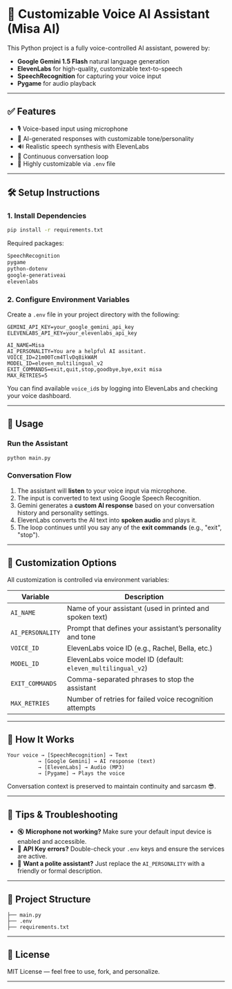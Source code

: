 
# 🎤 Customizable Voice AI Assistant (Misa AI)

This Python project is a fully voice-controlled AI assistant, powered by:

* **Google Gemini 1.5 Flash** natural language generation
* **ElevenLabs** for high-quality, customizable text-to-speech
* **SpeechRecognition** for capturing your voice input
* **Pygame** for audio playback

---

## ✅ Features

* 🎙️ Voice-based input using microphone
* 🧠 AI-generated responses with customizable tone/personality
* 🔊 Realistic speech synthesis with ElevenLabs
* 🔁 Continuous conversation loop
* 🔧 Highly customizable via `.env` file

---

## 🛠️ Setup Instructions

### 1. **Install Dependencies**

```bash
pip install -r requirements.txt
```

Required packages:

```txt
SpeechRecognition
pygame
python-dotenv
google-generativeai
elevenlabs
```

### 2. **Configure Environment Variables**

Create a `.env` file in your project directory with the following:

```env
GEMINI_API_KEY=your_google_gemini_api_key
ELEVENLABS_API_KEY=your_elevenlabs_api_key

AI_NAME=Misa
AI_PERSONALITY=You are a helpful AI assitant.
VOICE_ID=21m00Tcm4TlvDq8ikWAM
MODEL_ID=eleven_multilingual_v2
EXIT_COMMANDS=exit,quit,stop,goodbye,bye,exit misa
MAX_RETRIES=5
```

You can find available `voice_id`s by logging into ElevenLabs and checking your voice dashboard.

---

## 🚀 Usage

### Run the Assistant

```bash
python main.py
```

### Conversation Flow

1. The assistant will **listen** to your voice input via microphone.
2. The input is converted to text using Google Speech Recognition.
3. Gemini generates a **custom AI response** based on your conversation history and personality settings.
4. ElevenLabs converts the AI text into **spoken audio** and plays it.
5. The loop continues until you say any of the **exit commands** (e.g., "exit", "stop").

---

## 🔧 Customization Options

All customization is controlled via environment variables:

| Variable         | Description                                                   |
| ---------------- | ------------------------------------------------------------- |
| `AI_NAME`        | Name of your assistant (used in printed and spoken text)      |
| `AI_PERSONALITY` | Prompt that defines your assistant’s personality and tone     |
| `VOICE_ID`       | ElevenLabs voice ID (e.g., Rachel, Bella, etc.)               |
| `MODEL_ID`       | ElevenLabs voice model ID (default: `eleven_multilingual_v2`) |
| `EXIT_COMMANDS`  | Comma-separated phrases to stop the assistant                 |
| `MAX_RETRIES`    | Number of retries for failed voice recognition attempts       |

---

## 🧠 How It Works

```plaintext
Your voice → [SpeechRecognition] → Text
          → [Google Gemini] → AI response (text)
          → [ElevenLabs] → Audio (MP3)
          → [Pygame] → Plays the voice
```

Conversation context is preserved to maintain continuity and sarcasm 😎.

---

## 🧪 Tips & Troubleshooting

* 🔇 **Microphone not working?** Make sure your default input device is enabled and accessible.
* 🔑 **API Key errors?** Double-check your `.env` keys and ensure the services are active.
* 🧠 **Want a polite assistant?** Just replace the `AI_PERSONALITY` with a friendly or formal description.

---

## 📁 Project Structure

```
├── main.py
├── .env
├── requirements.txt
```

---

## 📄 License

MIT License — feel free to use, fork, and personalize.

---

